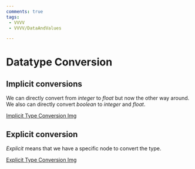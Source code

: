 ```yaml
---
comments: true
tags:
 - VVVV
 - VVVV/DataAndValues

---
```




# Datatype Conversion


## Implicit conversions
We can directly convert from *integer* to *float* but now the other way around.
We also can directly convert *boolean* to *integer* and *float*.

[Implicit Type Conversion Img](../img/ImplicitTypeConversion.png)

## Explicit conversion
*Explicit* means that we have a specific node to convert the type.

[Explicit Type Conversion Img](../img/ExplicitConversion.png)
